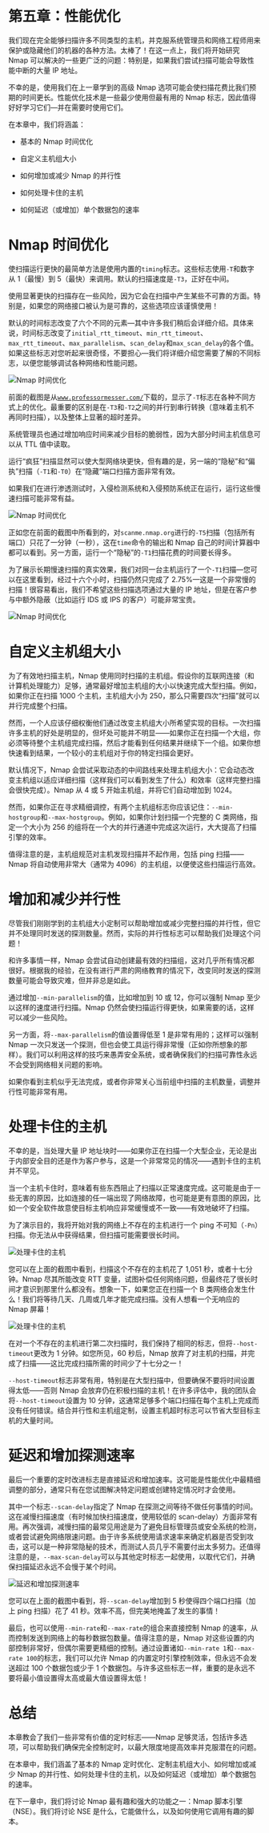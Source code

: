 # 第五章：性能优化

我们现在完全能够扫描许多不同类型的主机，并克服系统管理员和网络工程师用来保护或隐藏他们的机器的各种方法。太棒了！在这一点上，我们将开始研究 Nmap 可以解决的一些更广泛的问题：特别是，如果我们尝试扫描可能会导致性能中断的大量 IP 地址。

不幸的是，使用我们在上一章学到的高级 Nmap 选项可能会使扫描花费比我们预期的时间更长。性能优化技术是一些最少使用但最有用的 Nmap 标志，因此值得好好学习它们—并在需要时使用它们。

在本章中，我们将涵盖：

+   基本的 Nmap 时间优化

+   自定义主机组大小

+   如何增加或减少 Nmap 的并行性

+   如何处理卡住的主机

+   如何延迟（或增加）单个数据包的速率

# Nmap 时间优化

使扫描运行更快的最简单方法是使用内置的`timing`标志。这些标志使用`-T`和数字从 1（最慢）到 5（最快）来调用。默认的扫描速度是`-T3`，正好在中间。

使用显著更快的扫描存在一些风险，因为它会在扫描中产生某些不可靠的方面。特别是，如果您的网络接口被认为是可靠的，这些选项应该谨慎使用！

默认的时间标志改变了六个不同的元素—其中许多我们稍后会详细介绍。具体来说，时间标志改变了`initial_rtt_timeout`、`min_rtt_timeout`、`max_rtt_timeout`、`max_parallelism`、`scan_delay`和`max_scan_delay`的各个值。如果这些标志对您听起来很奇怪，不要担心—我们将详细介绍您需要了解的不同标志，以便您能够调试各种网络和性能问题。

![Nmap 时间优化](img/BO4089_05_01.jpg)

前面的截图是从[`www.professormesser.com/`](http://www.professormesser.com/)下载的，显示了`-T`标志在各种不同方式上的优化。最重要的区别是在`-T3`和`-T2`之间的并行到串行转换（意味着主机不再同时扫描），以及整体上显著的超时差异。

系统管理员也通过增加响应时间来减少目标的脆弱性，因为大部分时间主机信息可以从 TTL 值中读取。

运行“疯狂”扫描显然可以使大型网络块更快，但有趣的是，另一端的“隐秘”和“偏执”扫描（`-T1`和`-T0`）在“隐藏”端口扫描方面非常有效。

如果我们在进行渗透测试时，入侵检测系统和入侵预防系统正在运行，运行这些慢速扫描可能非常有益。

![Nmap 时间优化](img/BO4089_05_02.jpg)

正如您在前面的截图中所看到的，对`scanme.nmap.org`进行的`-T5`扫描（包括所有端口）只花了一分钟（一秒），这在`time`命令的输出和 Nmap 自己的时间计算器中都可以看到。另一方面，运行一个“隐秘”的`-T1`扫描花费的时间要长得多。

为了展示长期慢速扫描的真实效果，我们对同一台主机运行了一个`-T1`扫描—您可以在这里看到，经过十六个小时，扫描仍然只完成了 2.75%—这是一个非常慢的扫描！很容易看出，我们不希望这些扫描选项通过大量的 IP 地址，但是在客户参与中额外隐蔽（比如运行 IDS 或 IPS 的客户）可能非常宝贵。

![Nmap 时间优化](img/BO4089_05_03.jpg)

# 自定义主机组大小

为了有效地扫描主机，Nmap 使用同时扫描的主机组。假设你的互联网连接（和计算机处理能力）足够，通常最好增加主机组的大小以快速完成大型扫描。例如，如果你正在扫描 1000 个主机，主机组大小为 250，那么只需要四次“扫描”就可以并行完成整个扫描。

然而，一个人应该仔细权衡他们通过改变主机组大小所希望实现的目标。一次扫描许多主机的好处是明显的，但坏处可能并不明显——如果你正在扫描一个大组，你必须等待整个主机组完成扫描，然后才能看到任何结果并继续下一个组。如果你想快速看到结果，一个较小的主机组对于你的特定扫描会更好。

默认情况下，Nmap 会尝试采取动态的中间路线来处理主机组大小：它会动态改变主机组以适应详细扫描（这样我们可以看到发生了什么）和效率（这样完整扫描会很快完成）。Nmap 从 4 或 5 开始主机组，并将它们自动增加到 1024。

然而，如果你正在寻求精细调控，有两个主机组标志你应该记住：`--min-hostgroup`和`--max-hostgroup`。例如，如果你计划扫描一个完整的 C 类网络，指定一个大小为 256 的组将在一个大的并行通道中完成这次运行，大大提高了扫描引擎的效率。

值得注意的是，主机组规范对主机发现扫描并不起作用，包括 ping 扫描——Nmap 将自动使用非常大（通常为 4096）的主机组，以便使这些扫描运行高效。

# 增加和减少并行性

尽管我们刚刚学到的主机组大小定制可以帮助增加或减少完整扫描的并行性，但它并不处理同时发送的探测数量。然而，实际的并行性标志可以帮助我们处理这个问题！

和许多事情一样，Nmap 会尝试自动创建最有效的扫描组，这对几乎所有情况都很好。根据我的经验，在没有进行严肃的网络教育的情况下，改变同时发送的探测数量可能会导致灾难，但并非总是如此。

通过增加`--min-parallelism`的值，比如增加到 10 或 12，你可以强制 Nmap 至少以这样的速度进行扫描。Nmap 仍然会使扫描运行得更快，如果需要的话，这样可以减少一些风险。

另一方面，将`--max-parallelism`的值设置得低至 1 是非常有用的；这样可以强制 Nmap 一次只发送一个探测，但也会使工具运行得非常慢（正如你所想象的那样）。我们可以利用这样的技巧来愚弄安全系统，或者确保我们的扫描可靠性永远不会受到网络相关问题的影响。

如果你看到主机似乎无法完成，或者你非常关心当前组中扫描的主机数量，调整并行性可能非常有用。

# 处理卡住的主机

不幸的是，当处理大量 IP 地址块时——如果你正在扫描一个大型企业，无论是出于内部安全目的还是作为客户参与，这是一个非常常见的情况——遇到卡住的主机并不罕见。

当一个主机卡住时，意味着有些东西阻止了扫描以正常速度完成。这可能是由于一些无害的原因，比如连接的任一端出现了网络故障，也可能是更有意图的原因，比如一个安全软件故意使目标主机响应非常缓慢或不一致——有效地破坏了扫描。

为了演示目的，我将开始对我的网络上不存在的主机进行一个 ping 不可知（`-Pn`）扫描。你无法从中获得结果，但扫描可能需要很长时间。

![处理卡住的主机](img/BO4089_05_04.jpg)

您可以在上面的截图中看到，扫描这个不存在的主机花了 1,051 秒，或者十七分钟。Nmap 尽其所能改变 RTT 变量，试图补偿任何网络问题，但最终花了很长时间才意识到那里什么都没有。想象一下，如果您正在扫描一个 B 类网络会发生什么！我们将等待几天、几周或几年才能完成扫描。没有人想看一个无响应的 Nmap 屏幕！

![处理卡住的主机](img/BO4089_05_05.jpg)

在对一个不存在的主机进行第二次扫描时，我们保持了相同的标志，但将`--host-timeout`更改为 1 分钟。如您所见，60 秒后，Nmap 放弃了对主机的扫描，并完成了扫描——这比完成扫描所需的时间少了十七分之一！

`--host-timeout`标志非常有用，特别是在大型扫描中，但要确保不要将时间设置得太低——否则 Nmap 会放弃仍在积极扫描的主机！在许多评估中，我的团队会将`--host-timeout`设置为 10 分钟，这通常足够多个端口扫描在每个主机上完成而没有任何错误。结合并行性和主机组定制，设置主机超时标志可以节省大型目标主机的大量时间。

# 延迟和增加探测速率

最后一个重要的定时改进标志是直接延迟和增加速率。这可能是性能优化中最精细调整的部分，通常只有在您试图解决特定问题或创建特定情况时才会使用。

其中一个标志`--scan-delay`指定了 Nmap 在探测之间等待不做任何事情的时间。这在减慢扫描速度（有时候加快扫描速度，使用较低的 scan-delay）方面非常有用。再次强调，减慢扫描的最常见用途是为了避免目标管理员或安全系统的检测，或者尝试避免网络限速问题。由于许多系统使用请求速率来确定机器是否受到攻击，这可以是一种非常隐秘的技术，而测试人员几乎不需要付出太多努力。还值得注意的是，`--max-scan-delay`可以与其他定时标志一起使用，以取代它们，并确保扫描延迟永远不会慢于某个时间。

![延迟和增加探测速率](img/BO4089_05_06.jpg)

您可以在上面的截图中看到，将`--scan-delay`增加到 5 秒使得四个端口扫描（加上 ping 扫描）花了 41 秒。效率不高，但完美地掩盖了发生的事情！

最后，也可以使用`--min-rate`和`--max-rate`的组合来直接控制 Nmap 的速率，从而控制发送到网络上的每秒数据包数量。值得注意的是，Nmap 对这些设置的内部控制非常好，但偶尔需要更精细的控制。通过设置诸如`--min-rate 1`和`--max-rate 100`的标志，我们可以允许 Nmap 的内置定时引擎控制效率，但永远不会发送超过 100 个数据包或少于 1 个数据包。与许多这些标志一样，重要的是永远不要将最小值设置得太高或最大值设置得太低！

# 总结

本章教会了我们一些非常有价值的定时标志——Nmap 足够灵活，包括许多选项，可以帮助我们确保完全控制定时，以最大限度地提高效率并克服潜在的问题。

在本章中，我们涵盖了基本的 Nmap 定时优化、定制主机组大小、如何增加或减少 Nmap 的并行性、如何处理卡住的主机，以及如何延迟（或增加）单个数据包的速率。

在下一章中，我们将讨论 Nmap 最有趣和强大的功能之一：Nmap 脚本引擎（NSE）。我们将讨论 NSE 是什么，它能做什么，以及如何使用它调用有趣的脚本。
